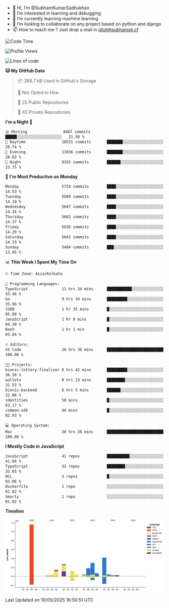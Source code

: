 - 👋 Hi, I’m @SubhamKumarSadhukhan
- 👀 I’m interested in learning and debugging
- 🌱 I’m currently learning machine learning
- 💞️ I’m looking to collaborate on any project based on python and django
- 📫 How to reach me ?
      Just drop a mail in idiot@subhamsk.cf

<!---
SubhamKumarSadhukhan/SubhamKumarSadhukhan is a ✨ special ✨ repository because its `README.md` (this file) appears on your GitHub profile.
You can click the Preview link to take a look at your changes.
--->


<!--START_SECTION:waka-->
![Code Time](http://img.shields.io/badge/Code%20Time-2%2C895%20hrs%2026%20mins-blue)

![Profile Views](http://img.shields.io/badge/Profile%20Views-0-blue)

![Lines of code](https://img.shields.io/badge/From%20Hello%20World%20I%27ve%20Written-2.9%20million%20lines%20of%20code-blue)

**🐱 My GitHub Data** 

> 📦 388.7 kB Used in GitHub's Storage 
 > 
> 🚫 Not Opted to Hire
 > 
> 📜 25 Public Repositories 
 > 
> 🔑 45 Private Repositories 
 > 
**I'm a Night 🦉** 

```text
🌞 Morning                8467 commits        █████░░░░░░░░░░░░░░░░░░░░   21.50 % 
🌆 Daytime                10531 commits       ███████░░░░░░░░░░░░░░░░░░   26.74 % 
🌃 Evening                11036 commits       ███████░░░░░░░░░░░░░░░░░░   28.02 % 
🌙 Night                  9355 commits        ██████░░░░░░░░░░░░░░░░░░░   23.75 % 
```
📅 **I'm Most Productive on Monday** 

```text
Monday                   5724 commits        ████░░░░░░░░░░░░░░░░░░░░░   14.53 % 
Tuesday                  5589 commits        ████░░░░░░░░░░░░░░░░░░░░░   14.19 % 
Wednesday                5647 commits        ████░░░░░░░░░░░░░░░░░░░░░   14.34 % 
Thursday                 5662 commits        ████░░░░░░░░░░░░░░░░░░░░░   14.37 % 
Friday                   5630 commits        ████░░░░░░░░░░░░░░░░░░░░░   14.29 % 
Saturday                 5643 commits        ████░░░░░░░░░░░░░░░░░░░░░   14.33 % 
Sunday                   5494 commits        ███░░░░░░░░░░░░░░░░░░░░░░   13.95 % 
```


📊 **This Week I Spent My Time On** 

```text
🕑︎ Time Zone: Asia/Kolkata

💬 Programming Languages: 
TypeScript               11 hrs 34 mins      ███████████░░░░░░░░░░░░░░   43.46 % 
Go                       9 hrs 34 mins       █████████░░░░░░░░░░░░░░░░   35.96 % 
JSON                     1 hr 35 mins        █░░░░░░░░░░░░░░░░░░░░░░░░   05.99 % 
JavaScript               1 hr 8 mins         █░░░░░░░░░░░░░░░░░░░░░░░░   04.30 % 
Bash                     1 hr 1 min          █░░░░░░░░░░░░░░░░░░░░░░░░   03.84 % 

🔥 Editors: 
VS Code                  26 hrs 36 mins      █████████████████████████   100.00 % 

🐱‍💻 Projects: 
bionic-lottery-finalizer 9 hrs 42 mins       █████████░░░░░░░░░░░░░░░░   36.50 % 
wallets                  8 hrs 23 mins       ████████░░░░░░░░░░░░░░░░░   31.53 % 
bionic-backend           6 hrs 5 mins        ██████░░░░░░░░░░░░░░░░░░░   22.88 % 
identities               50 mins             █░░░░░░░░░░░░░░░░░░░░░░░░   03.17 % 
common-sdk               46 mins             █░░░░░░░░░░░░░░░░░░░░░░░░   02.93 % 

💻 Operating System: 
Mac                      26 hrs 36 mins      █████████████████████████   100.00 % 
```

**I Mostly Code in JavaScript** 

```text
JavaScript               41 repos            ██████████░░░░░░░░░░░░░░░   41.84 % 
TypeScript               32 repos            ████████░░░░░░░░░░░░░░░░░   32.65 % 
HCL                      3 repos             █░░░░░░░░░░░░░░░░░░░░░░░░   03.06 % 
Dockerfile               1 repo              ░░░░░░░░░░░░░░░░░░░░░░░░░   01.02 % 
Smarty                   1 repo              ░░░░░░░░░░░░░░░░░░░░░░░░░   01.02 % 
```



**Timeline**

![Lines of Code chart](https://raw.githubusercontent.com/SubhamKumarSadhukhan/SubhamKumarSadhukhan/main/assets/bar_graph.png)


 Last Updated on 10/05/2025 16:50:51 UTC
<!--END_SECTION:waka-->
